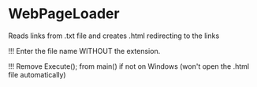 # WebPageLoader
Reads links from .txt file and creates .html redirecting to the links

!!! Enter the file name WITHOUT the extension.

!!! Remove Execute(); from main() if not on Windows (won't open the .html file automatically)
